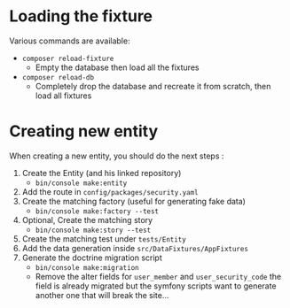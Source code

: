 # Loading the fixture
Various commands are available:

- `composer reload-fixture`
  - Empty the database then load all the fixtures
- `composer reload-db`
  - Completely drop the database and recreate it from scratch, then load all fixtures

# Creating new entity
When creating a new entity, you should do the next steps :

1. Create the Entity (and his linked repository)
   - `bin/console make:entity`
2. Add the route in `config/packages/security.yaml`
3. Create the matching factory (useful for generating fake data)
   - `bin/console make:factory --test`
4. Optional, Create the matching story
    - `bin/console make:story --test`
5. Create the matching test under `tests/Entity`
6. Add the data generation inside `src/DataFixtures/AppFixtures`
7. Generate the doctrine migration script
    - `bin/console make:migration` 
    - Remove the alter fields for `user_member` and `user_security_code` the field is already migrated but the symfony scripts want to generate another one that will break the site... 
